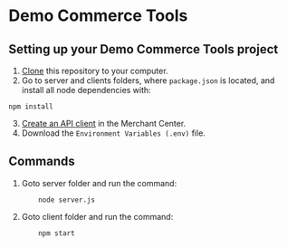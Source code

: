 # Demo Commerce Tools

## Setting up your Demo Commerce Tools project

1. [Clone](https://github.com/tjavailable01/demo-commercetools-node-react) this repository to your computer.
2. Go to server and clients folders, where `package.json` is located, and install all node dependencies with:

```
npm install
```

3. [Create an API client](https://docs.commercetools.com/getting-started/create-api-client) in the Merchant Center.
4. Download the `Environment Variables (.env)` file.

## Commands

1. Goto server folder and run the command:

    ```
        node server.js
    ```
2. Goto client folder and run the command:

    ```
        npm start
    ```
